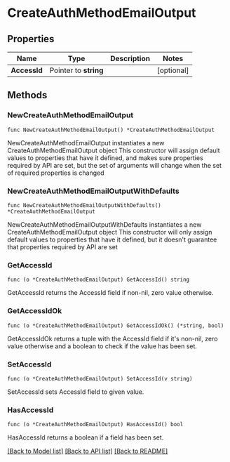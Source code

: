 # CreateAuthMethodEmailOutput

## Properties

Name | Type | Description | Notes
------------ | ------------- | ------------- | -------------
**AccessId** | Pointer to **string** |  | [optional] 

## Methods

### NewCreateAuthMethodEmailOutput

`func NewCreateAuthMethodEmailOutput() *CreateAuthMethodEmailOutput`

NewCreateAuthMethodEmailOutput instantiates a new CreateAuthMethodEmailOutput object
This constructor will assign default values to properties that have it defined,
and makes sure properties required by API are set, but the set of arguments
will change when the set of required properties is changed

### NewCreateAuthMethodEmailOutputWithDefaults

`func NewCreateAuthMethodEmailOutputWithDefaults() *CreateAuthMethodEmailOutput`

NewCreateAuthMethodEmailOutputWithDefaults instantiates a new CreateAuthMethodEmailOutput object
This constructor will only assign default values to properties that have it defined,
but it doesn't guarantee that properties required by API are set

### GetAccessId

`func (o *CreateAuthMethodEmailOutput) GetAccessId() string`

GetAccessId returns the AccessId field if non-nil, zero value otherwise.

### GetAccessIdOk

`func (o *CreateAuthMethodEmailOutput) GetAccessIdOk() (*string, bool)`

GetAccessIdOk returns a tuple with the AccessId field if it's non-nil, zero value otherwise
and a boolean to check if the value has been set.

### SetAccessId

`func (o *CreateAuthMethodEmailOutput) SetAccessId(v string)`

SetAccessId sets AccessId field to given value.

### HasAccessId

`func (o *CreateAuthMethodEmailOutput) HasAccessId() bool`

HasAccessId returns a boolean if a field has been set.


[[Back to Model list]](../README.md#documentation-for-models) [[Back to API list]](../README.md#documentation-for-api-endpoints) [[Back to README]](../README.md)


